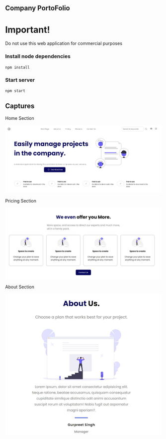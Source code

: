 ## Company PortoFolio

# Important!

Do not use this web application for commercial purposes

### Install node dependencies

```
npm install
```

### Start server

```
npm start
```

## Captures

Home Section

![Photos](src/images/fotos/Preview0.JPG)

Pricing Section

![Photos](src/images/fotos/Preview1.JPG)

About Section

![Photos](src/images/fotos/Preview2.JPG)
